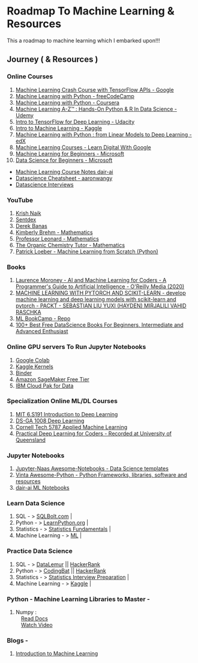 # Roadmap To Machine Learning & Resources

This a roadmap to machine learning which I embarked upon!!!

## Journey ( & Resources )

### Online Courses
1. [Machine Learning Crash Course with TensorFlow APIs - Google](https://developers.google.com/machine-learning/crash-course)
2. [Machine Learning with Python - freeCodeCamp](https://www.freecodecamp.org/learn/machine-learning-with-python/)
3. [Machine Learning with Python - Coursera](https://www.coursera.org/learn/machine-learning-with-python)
4. [Machine Learning A-Z™ : Hands-On Python & R In Data Science - Udemy](https://www.udemy.com/share/101Wci/)
5. [Intro to TensorFlow for Deep Learning - Udacity](https://learn.udacity.com/courses/ud187)
6. [Intro to Machine Learning - Kaggle](https://www.kaggle.com/learn/intro-to-machine-learning)
7. [Machine Learning with Python : from Linear Models to Deep Learning - edX](https://www.edx.org/course/machine-learning-with-python-from-linear-models-to)
8. [Machine Learning Courses - Learn Digital With Google](https://learndigital.withgoogle.com/digitalunlocked/courses?category=data)
9. [Machine Learning for Beginners - Microsoft](https://github.com/microsoft/ML-For-Beginners)
10. [Data Science for Beginners - Microsoft](https://github.com/microsoft/Data-Science-For-Beginners)



- [Machine Learning Course Notes dair-ai](https://github.com/dair-ai/ML-Course-Notes)
- [Datascience Cheatsheet - aaronwangy](https://github.com/aaronwangy/Data-Science-Cheatsheet)
- [Datascience Interviews](https://github.com/alexeygrigorev/data-science-interviews)


### YouTube
1. [Krish Naik](https://www.youtube.com/user/krishnaik06/videos)
2. [Sentdex](https://youtube.com/@sentdex)
3. [Derek Banas](https://youtube.com/@derekbanas)
4. [Kimberly Brehm - Mathematics](https://youtube.com/@SawFinMathematics)
5. [Professor Leonard - Mathematics](https://youtube.com/@ProfessorLeonard)
6. [The Organic Chemistry Tutor - Mathematics](https://youtube.com/@TheOrganicChemistryTutor)
7. [Patrick Loeber - Machine Learning from Scratch (Python)](https://youtube.com/playlist?list=PLqnslRFeH2Upcrywf-u2etjdxxkL8nl7E)



### Books
1. [Laurence Moroney - AI and Machine Learning for Coders - A Programmer's Guide to Artificial Intelligence - O'Reilly Media (2020)](https://www.mediafire.com/file/wfarmnphaop0drd/Laurence_Moroney_-_AI_and_Machine_Learning_for_Coders__A_Programmer%2527s_Guide_to_Artificial_Intelligence-O%2527Reilly_Media_%25282020%2529.pdf/file)
2. [MACHINE LEARNING WITH PYTORCH AND SCIKIT-LEARN - develop machine learning and deep learning models with scikit-learn and pytorch - PACKT - SEBASTIAN LIU YUXI (HAYDEN) MIRJALILI VAHID RASCHKA](https://www.mediafire.com/file/aepzcouxazsxcuv/MACHINE_LEARNING_WITH_PYTORCH_AND_SCIKIT-LEARN_develop_machine_learning_and_deep_learning_models_with_scikit-learn_and_pytorch.-PACKT__-_SEBASTIAN_LIU_YUXI_%2528HAYDEN%2529_MIRJALILI_VAHID_RASCHKA_-_.pdf/file)
3. [ML BookCamp - Repo](https://github.com/alexeygrigorev/mlbookcamp-code)
4. [100+ Best Free DataScience Books For Beginners, Intermediate and Advanced Enthusiast](https://www.theinsaneapp.com/2020/12/free-data-science-books-pdf.html)



### Online GPU servers To Run Jupyter Notebooks
1. [Google Colab](https://colab.research.google.com) 
2. [Kaggle Kernels](https://kaggle.com/code)
3. [Binder](https://mybinder.org)
4. [Amazon SageMaker Free Tier](https://aws.amazon.com/sagemaker/pricing/)
5. [IBM Cloud Pak for Data](https://www.ibm.com/in-en/products/cloud-pak-for-data)



### Specialization Online ML/DL Courses
1. [MIT 6.S191 Introduction to Deep Learning](http://introtodeeplearning.com/)
2. [DS-GA 1008 Deep Learning](https://cds.nyu.edu/deep-learning/)
3. [Cornell Tech 5787 Applied Machine Learning](https://www.youtube.com/playlist?list=PL2UML_KCiC0UlY7iCQDSiGDMovaupqc83)
4. [Practical Deep Learning for Coders - Recorded at University of Queensland](https://course.fast.ai)



### Jupyter Notebooks
1. [Jupyter-Naas Awesome-Notebooks - Data Science templates](https://github.com/jupyter-naas/awesome-notebooks)
2. [Vinta Awesome-Python - Python Frameworks, libraries, software and resources](https://github.com/vinta/awesome-python)
3. [dair-ai ML Notebooks](https://github.com/dair-ai/ML-Notebooks)


### Learn Data Science
1. SQL - > [SQLBolt.com](https://SQLBolt.com) |
2. Python - > [LearnPython.org](https://learnpython.org) |
3. Statistics - > [Statistics Fundamentals](https://bit.ly/StatEssentials) |
4. Machine Learning - > [ML](https://yogananth-r.github.io/machine-learning-resources/) |



### Practice Data Science
1. SQL - > [DataLemur](https://datalemur.com) || [HackerRank](https://www.hackerrank.com/domains/sql)
2. Python - > [CodingBat](https://CodingBat.com/python) || [HackerRank](https://www.hackerrank.com/domains/python)
3. Statistics - > [Statistics Interview Preparation](https://www.nicksingh.com/posts/40-probability-statistics-data-science-interview-questions-asked-by-fang-wall-street) |
4. Machine Learning - > [Kaggle](https://kaggle.com) |



### Python - Machine Learning Libraries to Master -
1. Numpy : <br>
         &emsp;[Read Docs](https://numpy.org/doc/stable/user/)<br>
         &emsp;[Watch Video](https://youtu.be/QUT1VHiLmmI)
   



### Blogs -
1. [Introduction to Machine Learning](https://yogananth-r.blogspot.com/2022/05/introduction-to-machine-learning.html)
